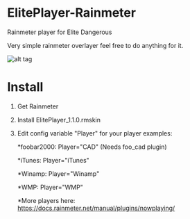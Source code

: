 # ElitePlayer-Rainmeter
Rainmeter player for Elite Dangerous

Very simple rainmeter overlayer feel free to do anything for it.

![alt tag](https://raw.githubusercontent.com/Mindii/ElitePlayer-Rainmeter/master/Img/eliteplayer.jpg)

# Install
1. Get Rainmeter
2. Install ElitePlayer_1.1.0.rmskin
3. Edit config variable "Player" for your player examples:

    *foobar2000: Player="CAD" (Needs foo_cad plugin)

    *iTunes: Player="iTunes"

    *Winamp: Player="Winamp"

    *WMP: Player="WMP"

    *More players here: https://docs.rainmeter.net/manual/plugins/nowplaying/
